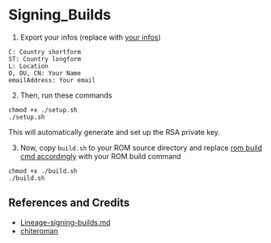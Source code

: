 # Signing_Builds

1. Export your infos (replace with [your infos](https://github.com/PowerX-NOT/Signing_Builds/blob/main/generate.sh#L3))

```
C: Country shortform
ST: Country longform
L: Location
O, OU, CN: Your Name
emailAddress: Your email
```

2. Then, run these commands
```
chmod +x ./setup.sh
./setup.sh
```
This will automatically generate and set up the RSA private key.

3. Now, copy `build.sh` to your ROM source directory and replace [rom build cmd accordingly](https://github.com/PowerX-NOT/Signing_Builds/blob/main/build.sh#L3) with your ROM build command
```
chmod +x ./build.sh
./build.sh
```

## References and Credits

* [Lineage-signing-builds.md](https://gist.github.com/A2L5E0X1/54cb1b3a49030a9ebf8608b4e68073f5)
* [chiteroman](https://xdaforums.com/t/module-play-integrity-fix-safetynet-fix.4607985/post-89527857)
